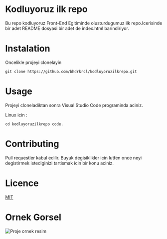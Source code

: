 # Kodluyoruz ilk repo
Bu repo kodluyoruz Front-End Egitiminde olusturdugumuz ilk repo.Icerisinde bir adet  README dosyasi bir adet de index.html barindiriyor.

# Instalation

Oncelikle projeyi clonelayin

``git clone https://github.com/bhdrkrcl/kodluyoruzilkrepo.git
``

# Usage
Projeyi cloneladiktan sonra Visual Studio Code programinda aciniz.

Linux icin :

``cd kodluyoruzilkrepo
code. 
``

# Contributing
 Pull requestler kabul edilir. Buyuk degisiklikler icin lutfen once neyi degistirmek istediginizi tartismak icin bir konu aciniz.

 # Licence 

 [MIT](https://github.com/bhdrkrcl/kodluyoruzilkrepo/blob/main/LICENSE)

 # Ornek Gorsel

 ![Proje ornek resim](https://picsum.photos/200/300)
